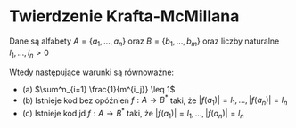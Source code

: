 # Twierdzenie Krafta-McMillana

Dane są alfabety $A = \{a_1, \dots, a_n\}$ oraz $B = \{b_1, \dots, b_m\}$ oraz liczby naturalne $l_1, \dots, l_n > 0$

Wtedy następujące warunki są równoważne:

- (a) $\sum^n_{i=1} \frac{1}{m^{i_j}} \leq 1$
- (b) Istnieje kod bez opóźnień $f: A \rightarrow B^*$ taki, że $|f(a_1)| = l_1, \dots, |f(a_n)| = l_n$
- (c) Istnieje kod jd $f: A \rightarrow B^*$ taki, że $|f(a_1)| = l_1, \dots, |f(a_n)| = l_n$

